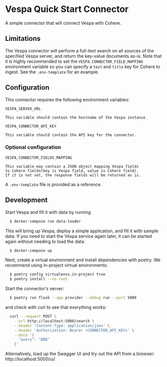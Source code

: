 # Vespa Quick Start Connector

A simple connector that will connect Vespa with Cohere.

## Limitations

The Vespa connector will perform a full-text search on all sources of the specified Vespa server, and return the key-value documents as-is. Note that it is highly recommended to set the `VESPA_CONNECTOR_FIELD_MAPPING` environment variable so you can specify a `text` and `title` key for Cohere to ingest. See the `.env-template` for an example.

## Configuration

This connector requires the following environment variables:

```
VESPA_SERVER_URL

This variable should contain the hostname of the Vespa instance.
```

```
VESPA_CONNECTOR_API_KEY

This variable should contain the API key for the connector.
```

### Optional configuration

```
VESPA_CONNECTOR_FIELDS_MAPPING

This variable may contain a JSON object mapping Vespa fields
to Cohere fields(key is Vespa field, value is Cohere field).
If it is not set, the response fields will be returned as is.
```

A `.env-template` file is provided as a reference.

## Development

Start Vespa and fill it with data by running

```bash
  $ docker-compose run data-loader
```

This will bring up Vespa, deploy a simple application, and fill it with sample data. If you need to start the Vespa
service again later,
it can be started again without needing to load the data:

```bash
  $ docker-compose up
```

Next, create a virtual environment and install dependencies with poetry. We recommend using in-project virtual
environments:

```bash
  $ poetry config virtualenvs.in-project true
  $ poetry install --no-root
```

Start the connector's server:

```bash
  $ poetry run flask --app provider --debug run --port 5000
```

and check with curl to see that everything works:

```bash
  curl --request POST \
    --url http://localhost:5000/search \
    --header 'Content-Type: application/json' \
    --header 'Authorization: Bearer <CONNECTOR_API_KEY>' \
    --data '{
      "query": "BBQ"
    }'
```

Alternatively, load up the Swagger UI and try out the API from a browser: http://localhost:5000/ui/
